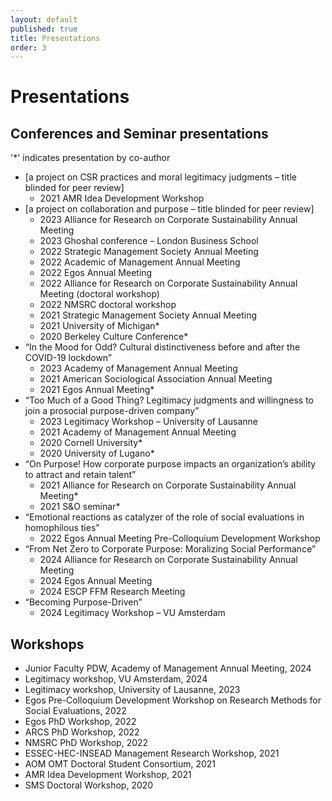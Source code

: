 ```yaml
---
layout: default
published: true
title: Presentations
order: 3
---
```


# Presentations

## Conferences and Seminar presentations

'*' indicates presentation by co-author

- [a project on CSR practices and moral legitimacy judgments – title blinded for peer review]
  - 2021 AMR Idea Development Workshop
- [a project on collaboration and purpose – title blinded for peer review]
  -	2023 Alliance for Research on Corporate Sustainability Annual Meeting
  -	2023 Ghoshal conference – London Business School
  - 2022 Strategic Management Society Annual Meeting
  - 2022 Academic of Management Annual Meeting
  - 2022 Egos Annual Meeting
  - 2022 Alliance for Research on Corporate Sustainability Annual Meeting (doctoral workshop)
  - 2022 NMSRC doctoral workshop
  - 2021 Strategic Management Society Annual Meeting
  - 2021 University of Michigan*
  - 2020 Berkeley Culture Conference*
- “In the Mood for Odd? Cultural distinctiveness before and after the COVID-19 lockdown”
  - 2023 Academy of Management Annual Meeting
  - 2021 American Sociological Association Annual Meeting
  - 2021 Egos Annual Meeting*
- “Too Much of a Good Thing? Legitimacy judgments and willingness to join a prosocial purpose-driven company”
  - 2023 Legitimacy Workshop – University of Lausanne
  - 2021 Academy of Management Annual Meeting
  - 2020 Cornell University*
  - 2020 University of Lugano*
- “On Purpose! How corporate purpose impacts an organization’s ability to attract and retain talent”
  - 2021 Alliance for Research on Corporate Sustainability Annual Meeting*
  - 2021 S&O seminar*
- “Emotional reactions as catalyzer of the role of social evaluations in homophilous ties”
  - 2022 Egos Annual Meeting Pre-Colloquium Development Workshop
- “From Net Zero to Corporate Purpose: Moralizing Social Performance”
  - 2024 Alliance for Research on Corporate Sustainability Annual Meeting
  - 2024 Egos Annual Meeting
  - 2024 ESCP FFM Research Meeting
- “Becoming Purpose-Driven”
  - 2024 Legitimacy Workshop – VU Amsterdam


## Workshops

- Junior Faculty PDW, Academy of Management Annual Meeting, 2024
- Legitimacy workshop, VU Amsterdam, 2024
- Legitimacy workshop, University of Lausanne, 2023
- Egos Pre-Colloquium Development Workshop on Research Methods for Social Evaluations, 2022
- Egos PhD Workshop, 2022
- ARCS PhD Workshop, 2022
- NMSRC PhD Workshop, 2022
- ESSEC-HEC-INSEAD Management Research Workshop, 2021
- AOM OMT Doctoral Student Consortium, 2021
- AMR Idea Development Workshop, 2021
- SMS Doctoral Workshop, 2020
